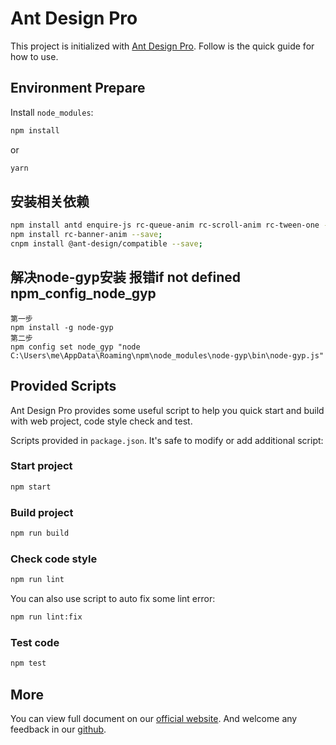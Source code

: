 # Ant Design Pro

This project is initialized with [Ant Design Pro](https://pro.ant.design). Follow is the quick guide for how to use.

## Environment Prepare

Install `node_modules`:

```bash
npm install
```

or

```bash
yarn
```

## 安装相关依赖
```bash
npm install antd enquire-js rc-queue-anim rc-scroll-anim rc-tween-one --save;
npm install rc-banner-anim --save;
cnpm install @ant-design/compatible --save;
```

## 解决node-gyp安装 报错if not defined npm_config_node_gyp
```
第一步
npm install -g node-gyp
第二步
npm config set node_gyp "node C:\Users\me\AppData\Roaming\npm\node_modules\node-gyp\bin\node-gyp.js"
```

## Provided Scripts

Ant Design Pro provides some useful script to help you quick start and build with web project, code style check and test.

Scripts provided in `package.json`. It's safe to modify or add additional script:

### Start project

```bash
npm start
```

### Build project

```bash
npm run build
```

### Check code style

```bash
npm run lint
```

You can also use script to auto fix some lint error:

```bash
npm run lint:fix
```

### Test code

```bash
npm test
```

## More

You can view full document on our [official website](https://pro.ant.design). And welcome any feedback in our [github](https://github.com/ant-design/ant-design-pro).
